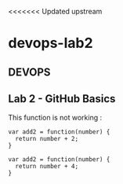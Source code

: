 <<<<<<< Updated upstream
# devops-lab2

## DEVOPS 

## Lab 2 - GitHub Basics

This function is not working :

```
var add2 = function(number) {
  return number + 2;
}

var add2 = function(number) {
  return number + 4;
}

```

